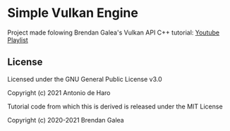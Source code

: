 Simple Vulkan Engine
====================

Project made folowing Brendan Galea's Vulkan API C++ tutorial:
[Youtube Playlist](https://www.youtube.com/watch?v=Y9U9IE0gVHA&list=PL8327DO66nu9qYVKLDmdLW_84-yE4auCR)

License
-------

Licensed under the GNU General Public License v3.0

Copyright (c) 2021 Antonio de Haro

Tutorial code from which this is derived is released under the MIT License

Copyright (c) 2020-2021 Brendan Galea
